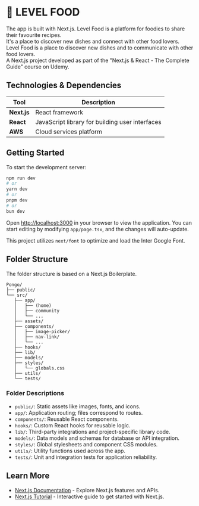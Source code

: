 # 📎 LEVEL FOOD

The app is built with Next.js. Level Food is a platform for foodies to share their favourite recipes. </br>
It's a place to discover new dishes and connect with other food lovers. Level Food is a place to discover new dishes and to communicate with other food lovers.  </br>
A Next.js project developed as part of the "Next.js & React - The Complete Guide" course on Udemy.

## Technologies & Dependencies
| **Tool**            | **Description**                                  |
|---------------------|--------------------------------------------------|
| **Next.js**         | React framework                                  |
| **React**           | JavaScript library for building user interfaces  |                   
| **AWS**             | Cloud services platform                          |            

## Getting Started
To start the development server:

```bash
npm run dev
# or
yarn dev
# or
pnpm dev
# or
bun dev
```

Open [http://localhost:3000](http://localhost:3000) in your browser to view the application. You can start editing by modifying `app/page.tsx`, and the changes will auto-update.

This project utilizes `next/font` to optimize and load the Inter Google Font.

## Folder Structure
The folder structure is based on a Next.js Boilerplate.

```
Pongo/
├── public/
└── src/
   ├── app/
   │   ├── (home)
   │   ├── community
   │   └── ...
   ├── assets/
   ├── components/
   │   ├── image-picker/
   │   ├── nav-link/
   │   └── ...
   ├── hooks/
   ├── lib/
   ├── models/
   ├── styles/
   │   └── globals.css
   ├── utils/
   └── tests/
```

### Folder Descriptions
- `public/`: Static assets like images, fonts, and icons.
- `app/`: Application routing; files correspond to routes.
- `components/`: Reusable React components.
- `hooks/`: Custom React hooks for reusable logic.
- `lib/`: Third-party integrations and project-specific library code.
- `models/`: Data models and schemas for database or API integration.
- `styles/`: Global stylesheets and component CSS modules.
- `utils/`: Utility functions used across the app.
- `tests/`: Unit and integration tests for application reliability.

## Learn More
- [Next.js Documentation](https://nextjs.org/docs) - Explore Next.js features and APIs.
- [Next.js Tutorial](https://nextjs.org/learn) - Interactive guide to get started with Next.js.
